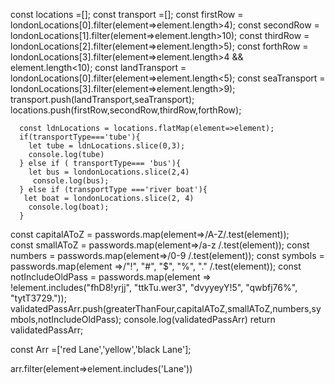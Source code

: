    const locations =[];
      const transport =[];
      const firstRow = londonLocations[0].filter(element=>element.length>4);
      const secondRow = londonLocations[1].filter(element=>element.length>10);
      const thirdRow = londonLocations[2].filter(element=>element.length>5);
      const forthRow =  londonLocations[3].filter(element=>element.length>4 && element.length<10);
      const landTransport = londonLocations[0].filter(element=>element.length<5);
      const seaTransport = londonLocations[3].filter(element=>element.length>9);
      transport.push(landTransport,seaTransport);
      locations.push(firstRow,secondRow,thirdRow,forthRow);
     
      const ldnLocations = locations.flatMap(element=>element);
      if(transportType==='tube'){
        let tube = ldnLocations.slice(0,3);
        console.log(tube)
      } else if ( transportType=== 'bus'){
        let bus = londonLocations.slice(2,4)
         console.log(bus);
      } else if (transportType ==='river boat'){
       let boat = londonLocations.slice(2, 4)
        console.log(boat);  
      }  





const capitalAToZ = passwords.map(element=>/A-Z/.test(element));  
 const smallAToZ  = passwords.map(element=>/a-z /.test(element));
 const numbers = passwords.map(element=>/0-9 /.test(element));
 const symbols = passwords.map(element =>/"!", "#", "$", "%", "." /.test(element));
 const notIncludeOldPass = passwords.map(element => !element.includes("fhD8!yrjj", "ttkTu.wer3", "dvyyeyY!5", "qwbfj76%", "tytT3729."));
 validatedPassArr.push(greaterThanFour,capitalAToZ,smallAToZ,numbers,symbols,notIncludeOldPass);
console.log(validatedPassArr)
 return validatedPassArr;





const Arr =['red Lane','yellow','black Lane'];

arr.filter(element=>element.includes('Lane'))

